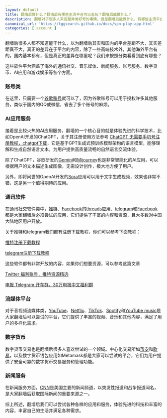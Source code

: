 ```yaml
---
layout: default
title: 翻墙后做什么？翻墙后有哪些主流平台可以去玩？翻墙后能做什么？
description: 翻墙对于很多人来说是非常好奇的事情，但是翻墙后能做什么，有哪些主流平台可以去玩的，翻墙后怎么赚钱都是大家一些疑问，那么这篇文章就是来详细探讨这些知识。
canonical_url: 'https://tggsearch.github.io/docs/vpn-play-app.html'
categories: [ account ]
---
```

翻墙后很多人都不知道能干什么，以为翻墙后其实和国内的平台差距不大，其实差距真不大，真正的差异在于平台的内容，除了一些高端技术外，其他海外平台有的，国内基本都有，但是真正的差异在哪里呢？我们来按照分类看看到底有哪些？

这些软件平台涵盖了海外的通讯社交、音乐媒体、新闻服务、账号服务、数字货币、AI应用和游戏娱乐等各个方面。

### 账号类
在这里，只需要一个[谷歌账号](./302.html?target=https://accounts.google.com/)就可以了，因为谷歌账号可以用于授权许多其他服务，类似于国内的QQ或微信，省去了多个账号的麻烦。

### AI应用服务
接着是比较火热的AI应用服务。翻墙的一个核心目的就是体验先进的科学技术，比如OpenAI开发的ChatGPT，关于其注册使用方法参考 [ChatGPT 无需要手机号注册教程，chatgpt下载](./chatgpt.html)，它是基于GPT生成式预训练模型架构的语言模型，能够理解和生成自然语言文本，为用户提供高质量流畅的自然语言交流体验。

除了ChatGPT，谷歌研发的[Gemini](./302.html?target=https://gemini.google.com/app)和[Mijourney](./302.html?target=https://www.midjourney.com/)也是非常智能化的AI应用，可以根据用户的文本描述生成图像，无需设计创作，极大地方便了用户。

另外，即将问世的OpenAI开发的[Sora](./302.html?target=https://openai.com/sora)应用可以用于文字生成视频，效果也非常不错，这是另一个值得期待的应用。

### 通讯软件
在通讯社交软件类中，[推特](./302.html?target=https://x.com)、[Facebook](./302.html?target=https://facebook.com)的[threads](./302.html?target=https://www.threads.net/@facebook)应用、[telegram](./302.html?target=https://telegram.org)和[Facebook](./302.html?target=https://facebook.com)都是大家翻墙后必须尝试的应用，它们提供了丰富的内容和资源，且大多数对中国大陆地区用户开放。

关于推特和telegram我们都有注册下载教程，你们可以参考下面教程：

[推特注册下载教程](./twitter-download.html)

[telegram注册下载教程](./telegram-download.html)

这些软件都有非常开放的内容，如果你们想要资源，可以参考这篇文章

[Twitter 福利账号，推特资源精选](./twitter-welfare.html)

[电报 Telegram 开车群，30万电报中文福利群](./telegram-driver-bus.html)

### 流媒体平台
对于音视频流媒体类，[YouTube](./302.html?target=https://youtube.com)、[Netflix](./302.html?target=https://www.netflix.com/)、[TikTok](./302.html?target=https://www.tiktok.com)、[Spotify](./302.html?target=https://open.spotify.com/)和[YouTube music](./302.html?target=https://music.youtube.com/)是大家翻墙后可以尝试的平台，它们提供了丰富的视频、音乐和其他内容，满足了用户的多样化需求。

### 数字货币
数字货币交易也是翻墙后很多人喜欢尝试的一个领域。中心化交易所如[币安](./bnb-buy-coins.html)和[欧易](./okx-install.html)，以及数字货币钱包应用如Metamask都是大家可以尝试的平台，它们为用户提供了安全可靠的数字货币交易服务和管理功能。

### 新闻服务
在新闻服务方面，[CNN](./302.html?target=https://edition.cnn.com/)是美国主要的新闻频道，以突发性报道和战争报道闻名，是大家翻墙后获取国际新闻的重要来源之一。

综上所述，翻墙后我们可以尝试各种各样的应用和服务，体验先进的科技和丰富的内容，丰富自己的生活并满足各种需求。